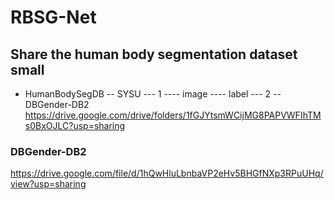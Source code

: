 # RBSG-Net
## Share the human body segmentation dataset small
- HumanBodySegDB
  -- SYSU
    --- 1
      ---- image
      ---- label
    --- 2
  -- DBGender-DB2
https://drive.google.com/drive/folders/1fGJYtsmWCijMG8PAPVWFIhTMs0BxOJLC?usp=sharing

### DBGender-DB2
https://drive.google.com/file/d/1hQwHluLbnbaVP2eHv5BHGfNXp3RPuUHq/view?usp=sharing

